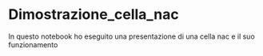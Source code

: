 # Dimostrazione_cella_nac
 In questo notebook ho eseguito una presentazione di una cella nac e il suo funzionamento
